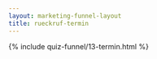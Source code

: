 ```yaml
---
layout: marketing-funnel-layout
title: rueckruf-termin
---
```


{% include quiz-funnel/13-termin.html %}
